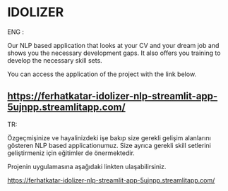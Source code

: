 # IDOLIZER

ENG : 

Our NLP based application that looks at your CV and your dream job and shows you the necessary development gaps. It also offers you training to develop the necessary skill sets.


You can access the application of the project with the link below.

https://ferhatkatar-idolizer-nlp-streamlit-app-5ujnpp.streamlitapp.com/
------------------------
TR: 

Özgeçmişinize ve hayalinizdeki işe bakıp size gerekli gelişim alanlarını gösteren NLP based applicationumuz. Size ayrıca gerekli skill setlerini geliştirmeniz için eğitimler de önermektedir.

Projenin uygulamasına aşağıdaki linkten ulaşabilirsiniz.

https://ferhatkatar-idolizer-nlp-streamlit-app-5ujnpp.streamlitapp.com/


